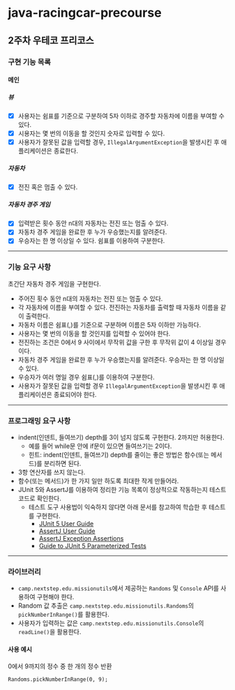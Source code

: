 # java-racingcar-precourse

## 2주차 우테코 프리코스

### 구현 기능 목록

#### 메인

##### 뷰
- [x] 사용자는 쉼표를 기준으로 구분하여 5자 이하로 경주할 자동차에 이름을 부여할 수 있다. 
- [x] 시용자는 몇 번의 이동을 할 것인지 숫자로 입력할 수 있다.
- [x] 사용자가 잘못된 값을 입력할 경우, `IllegalArgumentException`을 발생시킨 후 애플리케이션은 종료한다.

##### 자동차
- [x] 전진 혹은 멈출 수 있다.

##### 자동차 경주 게임
- [x] 입력받은 횟수 동안 n대의 자동차는 전진 또는 멈출 수 있다.
- [x] 자동차 경주 게임을 완료한 후 누가 우승했는지를 알려준다.
- [x] 우승자는 한 명 이상일 수 있다. 쉼표를 이용하여 구분한다.

---

### 기능 요구 사항

초간단 자동차 경주 게임을 구현한다.

- 주어진 횟수 동안 n대의 자동차는 전진 또는 멈출 수 있다.
- 각 자동차에 이름을 부여할 수 있다. 전진하는 자동차를 출력할 때 자동차 이름을 같이 출력한다.
- 자동차 이름은 쉼표(,)를 기준으로 구분하며 이름은 5자 이하만 가능하다.
- 사용자는 몇 번의 이동을 할 것인지를 입력할 수 있어야 한다.
- 전진하는 조건은 0에서 9 사이에서 무작위 값을 구한 후 무작위 값이 4 이상일 경우이다.
- 자동차 경주 게임을 완료한 후 누가 우승했는지를 알려준다. 우승자는 한 명 이상일 수 있다.
- 우승자가 여러 명일 경우 쉼표(,)를 이용하여 구분한다.
- 사용자가 잘못된 값을 입력할 경우 `IllegalArgumentException`을 발생시킨 후 애플리케이션은 종료되어야 한다.

---

### 프로그래밍 요구 사항

- indent(인덴트, 들여쓰기) depth를 3이 넘지 않도록 구현한다. 2까지만 허용한다.
    - 예를 들어 while문 안에 if문이 있으면 들여쓰기는 2이다.
    - 힌트: indent(인덴트, 들여쓰기) depth를 줄이는 좋은 방법은 함수(또는 메서드)를 분리하면 된다.
- 3항 연산자를 쓰지 않는다.
- 함수(또는 메서드)가 한 가지 일만 하도록 최대한 작게 만들어라.
- JUnit 5와 AssertJ를 이용하여 정리한 기능 목록이 정상적으로 작동하는지 테스트 코드로 확인한다.
    - 테스트 도구 사용법이 익숙하지 않다면 아래 문서를 참고하여 학습한 후 테스트를 구현한다.
        - [JUnit 5 User Guide](https://junit.org/junit5/docs/current/user-guide)
        - [AssertJ User Guide](https://assertj.github.io/doc)
        - [AssertJ Exception Assertions](https://assertj.github.io/doc)
        - [Guide to JUnit 5 Parameterized Tests](https://assertj.github.io/doc)

---

### 라이브러리

- `camp.nextstep.edu.missionutils`에서 제공하는 `Randoms` 및 `Console` API를 사용하여 구현해야 한다.
- Random 값 추출은 `camp.nextstep.edu.missionutils.Randoms`의 `pickNumberInRange()`를 활용한다.
- 사용자가 입력하는 값은 `camp.nextstep.edu.missionutils.Console`의 `readLine()`을 활용한다.   
   
   
#### 사용 예시

0에서 9까지의 정수 중 한 개의 정수 반환
```
Randoms.pickNumberInRange(0, 9);
```